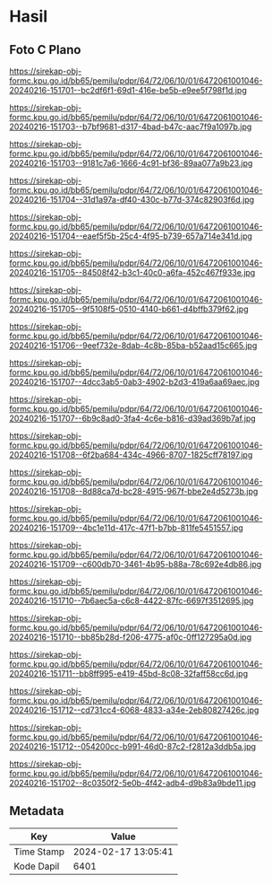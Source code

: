 # Hasil

## Foto C Plano

https://sirekap-obj-formc.kpu.go.id/bb65/pemilu/pdpr/64/72/06/10/01/6472061001046-20240216-151701--bc2df6f1-69d1-416e-be5b-e9ee5f798f1d.jpg

https://sirekap-obj-formc.kpu.go.id/bb65/pemilu/pdpr/64/72/06/10/01/6472061001046-20240216-151703--b7bf9681-d317-4bad-b47c-aac7f9a1097b.jpg

https://sirekap-obj-formc.kpu.go.id/bb65/pemilu/pdpr/64/72/06/10/01/6472061001046-20240216-151703--9181c7a6-1666-4c91-bf36-89aa077a9b23.jpg

https://sirekap-obj-formc.kpu.go.id/bb65/pemilu/pdpr/64/72/06/10/01/6472061001046-20240216-151704--31d1a97a-df40-430c-b77d-374c82903f6d.jpg

https://sirekap-obj-formc.kpu.go.id/bb65/pemilu/pdpr/64/72/06/10/01/6472061001046-20240216-151704--eaef5f5b-25c4-4f95-b739-657a714e341d.jpg

https://sirekap-obj-formc.kpu.go.id/bb65/pemilu/pdpr/64/72/06/10/01/6472061001046-20240216-151705--84508f42-b3c1-40c0-a6fa-452c467f933e.jpg

https://sirekap-obj-formc.kpu.go.id/bb65/pemilu/pdpr/64/72/06/10/01/6472061001046-20240216-151705--9f5108f5-0510-4140-b661-d4bffb379f62.jpg

https://sirekap-obj-formc.kpu.go.id/bb65/pemilu/pdpr/64/72/06/10/01/6472061001046-20240216-151706--9eef732e-8dab-4c8b-85ba-b52aad15c665.jpg

https://sirekap-obj-formc.kpu.go.id/bb65/pemilu/pdpr/64/72/06/10/01/6472061001046-20240216-151707--4dcc3ab5-0ab3-4902-b2d3-419a6aa69aec.jpg

https://sirekap-obj-formc.kpu.go.id/bb65/pemilu/pdpr/64/72/06/10/01/6472061001046-20240216-151707--6b9c8ad0-3fa4-4c6e-b816-d39ad369b7af.jpg

https://sirekap-obj-formc.kpu.go.id/bb65/pemilu/pdpr/64/72/06/10/01/6472061001046-20240216-151708--6f2ba684-434c-4966-8707-1825cff78197.jpg

https://sirekap-obj-formc.kpu.go.id/bb65/pemilu/pdpr/64/72/06/10/01/6472061001046-20240216-151708--8d88ca7d-bc28-4915-967f-bbe2e4d5273b.jpg

https://sirekap-obj-formc.kpu.go.id/bb65/pemilu/pdpr/64/72/06/10/01/6472061001046-20240216-151709--4bc1e11d-417c-47f1-b7bb-811fe5451557.jpg

https://sirekap-obj-formc.kpu.go.id/bb65/pemilu/pdpr/64/72/06/10/01/6472061001046-20240216-151709--c600db70-3461-4b95-b88a-78c692e4db86.jpg

https://sirekap-obj-formc.kpu.go.id/bb65/pemilu/pdpr/64/72/06/10/01/6472061001046-20240216-151710--7b6aec5a-c6c8-4422-87fc-6697f3512695.jpg

https://sirekap-obj-formc.kpu.go.id/bb65/pemilu/pdpr/64/72/06/10/01/6472061001046-20240216-151710--bb85b28d-f206-4775-af0c-0ff127295a0d.jpg

https://sirekap-obj-formc.kpu.go.id/bb65/pemilu/pdpr/64/72/06/10/01/6472061001046-20240216-151711--bb8ff995-e419-45bd-8c08-32faff58cc6d.jpg

https://sirekap-obj-formc.kpu.go.id/bb65/pemilu/pdpr/64/72/06/10/01/6472061001046-20240216-151712--cd731cc4-6068-4833-a34e-2eb80827426c.jpg

https://sirekap-obj-formc.kpu.go.id/bb65/pemilu/pdpr/64/72/06/10/01/6472061001046-20240216-151712--054200cc-b991-46d0-87c2-f2812a3ddb5a.jpg

https://sirekap-obj-formc.kpu.go.id/bb65/pemilu/pdpr/64/72/06/10/01/6472061001046-20240216-151702--8c0350f2-5e0b-4f42-adb4-d9b83a9bde11.jpg


## Metadata

| Key        | Value               |
| ---------- | ------------------- |
| Time Stamp | 2024-02-17 13:05:41 |
| Kode Dapil | 6401                |



